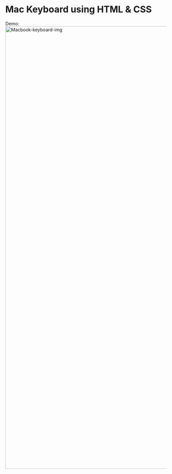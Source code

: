 # Mac Keyboard using HTML & CSS



Demo:
  <img width="1383" alt="Macbook-keyboard-img" src="https://user-images.githubusercontent.com/46844338/116714664-9d87c580-a9f3-11eb-8df7-c7c5187e9073.png"> 

 




